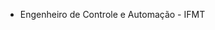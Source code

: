 -  Engenheiro de Controle e Automação - IFMT
<!---
MarcelFranca594/MarcelFranca594 is a ✨ special ✨ repository because its `README.md` (this file) appears on your GitHub profile.
You can click the Preview link to take a look at your changes.
--->
